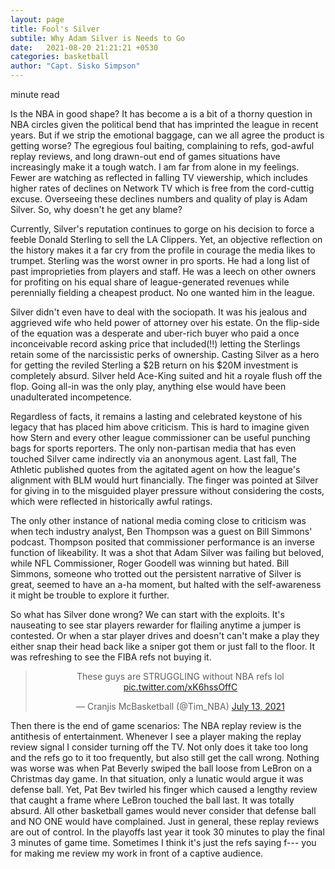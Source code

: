 ```yaml
---
layout: page
title: Fool's Silver
subtile: Why Adam Silver is Needs to Go
date:   2021-08-20 21:21:21 +0530
categories: basketball
author: "Capt. Sisko Simpson"
---
```



<p><span id="time"></span> minute read</p>



Is the NBA in good shape? It has become a is a bit of a thorny question in NBA circles given the political bend that has imprinted the league in recent years. 
But if we strip the emotional baggage, can we all agree the product is getting worse? The egregious foul baiting, complaining to refs, god-awful replay reviews, and long drawn-out end of games situations have increasingly make it a tough watch. I am far from alone in my feelings. Fewer are watching as reflected in falling TV viewership, which includes higher rates of declines on Network TV which is free from the cord-cuttig excuse. Overseeing these declines numbers and quality of play is Adam Silver. So, why doesn't he get any blame? 

Currently, Silver's reputation continues to gorge on his decision to force a feeble Donald Sterling to sell the LA Clippers. Yet, an objective reflection on the history makes
it a far cry from the profile in courage the media likes to trumpet. Sterling was the worst owner in pro sports. He had a long list of past improprieties from players and staff.
He was a leech on other owners for profiting on his equal share of league-generated revenues while perennially fielding a cheapest product. No one wanted him in the league.

Silver didn't even have to deal with the sociopath. It was his jealous and aggrieved wife who held power of attorney over his estate. On the flip-side of the equation was a
desperate and uber-rich buyer who paid a once inconceivable record asking price that included(!!) letting the Sterlings retain some of the narcissistic perks of ownership.
Casting Silver as a hero for getting the reviled Sterling a $2B return on his $20M investment is completely absurd. Silver held Ace-King suited and hit a royale flush off the
flop. Going all-in was the only play, anything else would have been unadulterated incompetence.

Regardless of facts, it remains a lasting and celebrated keystone of his legacy that has placed him above criticism. This is hard to imagine given how Stern and every other
league commissioner can be useful punching bags for sports reporters. The only non-partisan media that has even touched Silver came indirectly via an anonymous agent. Last fall,
The Athletic published quotes from the agitated agent on how the league's alignment with BLM would hurt financially. The finger was pointed at Silver for giving in to the 
misguided player pressure without considering the costs, which were reflected in historically awful ratings. 



The only other instance of national media coming close to criticism was when tech industry analyst, Ben Thompson was a guest on Bill Simmons' podcast. Thompson posited that
commissioner performance is an inverse function of likeability. It was a shot that Adam Silver was failing but beloved, while NFL Commissioner, Roger Goodell was winning but
hated. Bill Simmons, someone who trotted out the persistent narrative of Silver is great, seemed to have an a-ha moment, but halted with the self-awareness it might be trouble to explore it further.


So what has Silver done wrong? We can start with the exploits. It's nauseating to see star players rewarder for flailing anytime a jumper is contested. Or when a star player 
drives and doesn't can't make a play they either snap their head back like a sniper got them or just fall to the floor.  It was refreshing to see the FIBA refs not buying it. 

<center>
  <blockquote class="twitter-tweet"><p lang="en" dir="ltr">These guys are STRUGGLING without NBA refs lol <a href="https://t.co/xK6hssOffC">pic.twitter.com/xK6hssOffC</a></p>&mdash; Cranjis McBasketball (@Tim_NBA) <a href="https://twitter.com/Tim_NBA/status/1414771791361462276?ref_src=twsrc%5Etfw">July 13, 2021</a></blockquote> <script async src="https://platform.twitter.com/widgets.js" charset="utf-8"></script></center>


Then there is the end of game scenarios: The NBA replay review is the antithesis of entertainment. Whenever I see a player making the replay review signal I consider turning off the TV. Not only does it take too long and the refs go to it too frequently, but also still get the call wrong. Nothing was worse was when Pat Beverly swiped the ball loose from LeBron on a Christmas day game. In that situation, only a lunatic would argue it was defense ball. Yet, Pat Bev twirled his finger which caused a lengthy review that caught a frame where LeBron touched the ball last. It was totally absurd. All other basketball games would never consider that defense ball and NO ONE would have complained. Just in general, these replay reviews are out of control. In the playoffs last year it took 30 minutes to play the final 3 minutes of game time. Sometimes I think it's just the refs saying f--- you for making me review my work in front of a captive audience.

